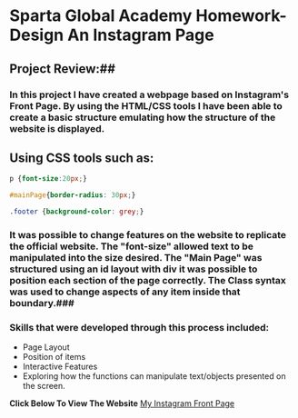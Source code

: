 # Sparta Global Academy Homework- Design An Instagram Page

## Project Review:##

### In this project I have created a webpage based on Instagram's Front Page. By using the HTML/CSS tools I have been able to create a basic structure emulating how the structure of the website is displayed.



## Using CSS tools such as:
```css
p {font-size:20px;}

#mainPage{border-radius: 30px;}

.footer {background-color: grey;}
```

### It was possible to change features on the website to replicate the official website. The "font-size" allowed text to be manipulated into the size desired. The "Main Page" was structured using an id layout with div it was possible to position each section of the page correctly. The Class syntax was used to change aspects of any item inside that boundary.###

### Skills that were developed through this process included:

* Page Layout
* Position of items
* Interactive Features
* Exploring how the functions can manipulate text/objects presented on the screen.

**Click Below To View The Website**
[My Instagram Front Page](file:///C:/Users/TECH-W71/Documents/engineering-13/intro-to-css/home-work/instaDesign.html)
